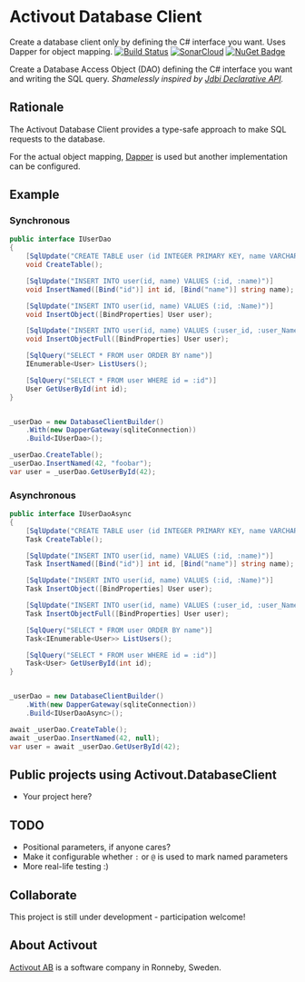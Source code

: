# Activout Database Client
Create a database client only by defining the C# interface you want. Uses Dapper for object mapping.
[![Build Status](https://travis-ci.com/twogood/Activout.DatabaseClient.svg?branch=master)](https://travis-ci.com/twogood/Activout.DatabaseClient)
[![SonarCloud](https://sonarcloud.io/api/project_badges/measure?project=Activout.DatabaseClient&metric=sqale_rating)](https://sonarcloud.io/dashboard?id=Activout.DatabaseClient)
[![NuGet Badge](https://buildstats.info/nuget/Activout.DatabaseClient)](https://www.nuget.org/packages/Activout.DatabaseClient/)

Create a Database Access Object (DAO) defining the C# interface you want and writing the SQL query.
*Shamelessly inspired by [Jdbi Declarative API](http://jdbi.org/#_declarative_api).* 

## Rationale
The Activout Database Client provides a type-safe approach to make SQL requests to the database.

For the actual object mapping, [Dapper](https://github.com/StackExchange/Dapper) is used but another implementation can be configured.

## Example

### Synchronous

```C#
public interface IUserDao
{
    [SqlUpdate("CREATE TABLE user (id INTEGER PRIMARY KEY, name VARCHAR)")]
    void CreateTable();

    [SqlUpdate("INSERT INTO user(id, name) VALUES (:id, :name)")]
    void InsertNamed([Bind("id")] int id, [Bind("name")] string name);

    [SqlUpdate("INSERT INTO user(id, name) VALUES (:id, :Name)")]
    void InsertObject([BindProperties] User user);

    [SqlUpdate("INSERT INTO user(id, name) VALUES (:user_id, :user_Name)")]
    void InsertObjectFull([BindProperties] User user);

    [SqlQuery("SELECT * FROM user ORDER BY name")]
    IEnumerable<User> ListUsers();

    [SqlQuery("SELECT * FROM user WHERE id = :id")]
    User GetUserById(int id);
}


_userDao = new DatabaseClientBuilder()
    .With(new DapperGateway(sqliteConnection))
    .Build<IUserDao>();

_userDao.CreateTable();
_userDao.InsertNamed(42, "foobar");
var user = _userDao.GetUserById(42);
```

### Asynchronous

```C#
public interface IUserDaoAsync
{
    [SqlUpdate("CREATE TABLE user (id INTEGER PRIMARY KEY, name VARCHAR)")]
    Task CreateTable();

    [SqlUpdate("INSERT INTO user(id, name) VALUES (:id, :name)")]
    Task InsertNamed([Bind("id")] int id, [Bind("name")] string name);

    [SqlUpdate("INSERT INTO user(id, name) VALUES (:id, :Name)")]
    Task InsertObject([BindProperties] User user);

    [SqlUpdate("INSERT INTO user(id, name) VALUES (:user_id, :user_Name)")]
    Task InsertObjectFull([BindProperties] User user);

    [SqlQuery("SELECT * FROM user ORDER BY name")]
    Task<IEnumerable<User>> ListUsers();

    [SqlQuery("SELECT * FROM user WHERE id = :id")]
    Task<User> GetUserById(int id);
}


_userDao = new DatabaseClientBuilder()
    .With(new DapperGateway(sqliteConnection))
    .Build<IUserDaoAsync>();

await _userDao.CreateTable();
await _userDao.InsertNamed(42, null);
var user = await _userDao.GetUserById(42);
```

## Public projects using Activout.DatabaseClient

- Your project here?

## TODO

- Positional parameters, if anyone cares?
- Make it configurable whether `:` or `@` is used to mark named parameters
- More real-life testing :)

## Collaborate
This project is still under development - participation welcome!

## About Activout
[Activout AB](http://activout.se) is a software company in Ronneby, Sweden.
